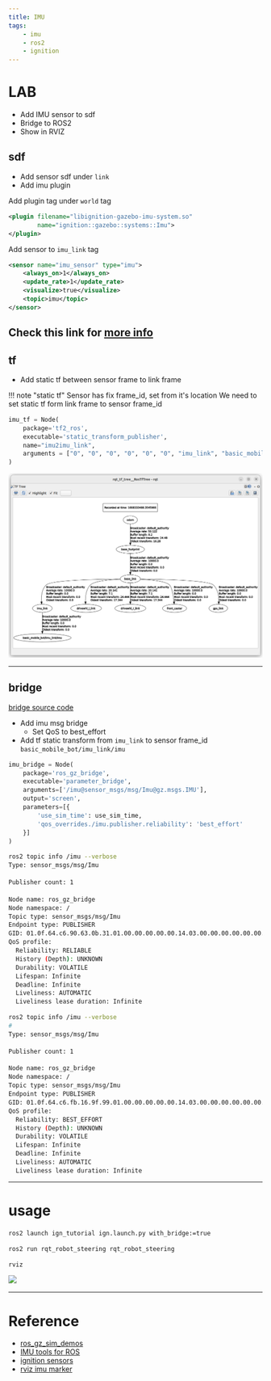 ```yaml
---
title: IMU
tags:
    - imu
    - ros2
    - ignition
---
```


# LAB
- Add IMU sensor to sdf
- Bridge to ROS2
- Show in RVIZ


## sdf
- Add sensor sdf under `link`
- Add imu plugin 

Add plugin tag under `world` tag
```xml
<plugin filename="libignition-gazebo-imu-system.so"
        name="ignition::gazebo::systems::Imu">
</plugin>
```

Add sensor to `imu_link` tag
```xml
<sensor name="imu_sensor" type="imu">
    <always_on>1</always_on>
    <update_rate>1</update_rate>
    <visualize>true</visualize>
    <topic>imu</topic>
</sensor>
```

Check this link for [more info](https://github.com/gazebosim/docs/blob/master/dome/sensors.md)
---

## tf
- Add static tf between sensor frame to link frame

!!! note "static tf"
    Sensor has fix frame_id, set from it's location
    We need to set static tf form link frame to sensor frame_id
     
```python
imu_tf = Node(
    package='tf2_ros',
    executable='static_transform_publisher',
    name="imu2imu_link",
    arguments = ["0", "0", "0", "0", "0", "0", "imu_link", "basic_mobile_bot/imu_link/imu"]
)
```

![](images/imu_and_magnetometer_tf.png)

---

## bridge
[bridge source code ](files/imu_and_magnometer/ign_bridge.launch.py)

- Add imu msg bridge
  - Set QoS to best_effort
- Add tf static transform from `imu_link` to sensor frame_id `basic_mobile_bot/imu_link/imu`
  



```python title="bridge" linenums="1" hl_lines="8"
imu_bridge = Node(
    package='ros_gz_bridge',
    executable='parameter_bridge',
    arguments=['/imu@sensor_msgs/msg/Imu@gz.msgs.IMU'],
    output='screen',
    parameters=[{
        'use_sim_time': use_sim_time,
        'qos_overrides./imu.publisher.reliability': 'best_effort'
    }]
)

```

```bash title="before qos convert"
ros2 topic info /imu --verbose
Type: sensor_msgs/msg/Imu

Publisher count: 1

Node name: ros_gz_bridge
Node namespace: /
Topic type: sensor_msgs/msg/Imu
Endpoint type: PUBLISHER
GID: 01.0f.64.c6.90.63.0b.31.01.00.00.00.00.00.14.03.00.00.00.00.00.00.00.00
QoS profile:
  Reliability: RELIABLE
  History (Depth): UNKNOWN
  Durability: VOLATILE
  Lifespan: Infinite
  Deadline: Infinite
  Liveliness: AUTOMATIC
  Liveliness lease duration: Infinite
```

```bash title="imu message after qos convert"
ros2 topic info /imu --verbose
#
Type: sensor_msgs/msg/Imu

Publisher count: 1

Node name: ros_gz_bridge
Node namespace: /
Topic type: sensor_msgs/msg/Imu
Endpoint type: PUBLISHER
GID: 01.0f.64.c6.fb.16.9f.99.01.00.00.00.00.00.14.03.00.00.00.00.00.00.00.00
QoS profile:
  Reliability: BEST_EFFORT
  History (Depth): UNKNOWN
  Durability: VOLATILE
  Lifespan: Infinite
  Deadline: Infinite
  Liveliness: AUTOMATIC
  Liveliness lease duration: Infinite

```

---

# usage

```bash title="terminal1"
ros2 launch ign_tutorial ign.launch.py with_bridge:=true
```

```bash title="terminal2"
ros2 run rqt_robot_steering rqt_robot_steering
```

```bash title="terminal3"
rviz
```

![](images/imu_and_magnetometer.gif)

---

# Reference
- [ros_gz_sim_demos](https://github.com/gazebosim/ros_gz/blob/ros2/ros_gz_sim_demos/launch/imu.launch.py)
- [IMU tools for ROS](https://github.com/CCNYRoboticsLab/imu_tools/tree/humble)
- [ignition sensors](https://github.com/gazebosim/docs/blob/master/dome/sensors.md)
- [rviz imu marker](https://medium.com/@hitlx916/visualize-imu-msg-from-scratch-2d-ros-rviz-b7869a804e36)